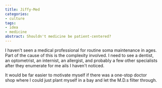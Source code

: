 ```yaml
---
title: Jiffy-Med
categories:
- culture
tags:
- idea
- medicine
abstract: Shouldn't medicine be patient-centered?
---
```


I haven't seen a medical professional for routine soma maintenance in ages.  Part of the cause of this is the complexity involved. I need to see a dentist, an optometrist, an internist, an allergist, and probably a few other specialists after they enumerate for me ails I haven't noticed.

It would be far easier to motivate myself if there was a one-stop doctor shop where I could just plant myself in a bay and let the M.D.s filter through.
